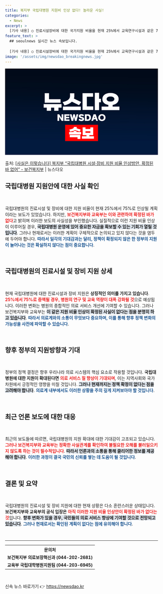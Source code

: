 ```yaml
---
title: 복지부 국립대병원 지원비 인상 없다! 놀라운 사실!
categories:
  - News
excerpt: >
  [기사 내용] ○ 진료시설장비에 대한 국가지원 비율을 현재 25%에서 교육연구시설과 같은 75% 수준까지 끌…
feature_text: >
  ## seoulnews 실시간 뉴스 속보입니다.

  [기사 내용] ○ 진료시설장비에 대한 국가지원 비율을 현재 25%에서 교육연구시설과 같은 75% 수준까지 끌…
image: '/assets/img/newsdao_breakingnews.jpg'
---
```


![뉴스다오 속보](/assets/img/newsdao_breakingnews.jpg)

<p>출처: <a href="https://newsdao.kr/2258" rel="dofollow">[사실은 이렇습니다] 복지부 “국립대병원 시설·장비 지원 비율 인상방안, 확정된 바 없어” - 보건복지부</a> | 뉴스다오</p>

<h2 data-ke-size="size26">국립대병원 지원안에 대한 사실 확인</h2>

<p data-ke-size="size16">&nbsp;</p>

국립대병원의 진료시설 및 장비에 대한 지원 비율이 <b></b>현재 25%에서 75%로 인상될 계획이라는 보도가 있었습니다. 하지만, <b><span style="color: #ee2323;">보건복지부와 교육부는 이와 관련하여 확정된 바가 없다</span></b>고 밝히며 이러한 보도의 사실성을 부인했습니다. 실질적으로 이런 지원 비율 인상이 이루어질 경우, <b><span style="background-color: #21538527;">국립대병원 운영에 있어 중요한 자금을 확보할 수 있는 기회가 열릴 것입니다</span></b>. 그러나 현재로서는 이러한 계획이 구체적으로 논의되고 있지 않다는 것을 염두에 두어야 합니다. <b><span style="color: #1a5490;">따라서 일각의 기대감과는 달리, 정책이 확정되지 않은 한 정부의 지원이 늘어나는 것은 확실하지 않다는 점이 중요합니다</span></b>.

<p data-ke-size="size16">&nbsp;</p>

<h2 data-ke-size="size26">국립대병원의 진료시설 및 장비 지원 상세</h2>

<p data-ke-size="size16">&nbsp;</p>

현재 국립대병원에 대한 진료시설과 장비 지원은 <b>상징적인 의미를 가지고 있습니다</b>. <b><span style="color: #ee2323;">25%에서 75%로 증액될 경우, 병원의 연구 및 교육 역량이 대폭 강화될 것</span></b>으로 예상됩니다. 이러한 변화는 병원의 종합적인 의료 서비스 개선에 기여할 수 있습니다. 그러나 보건복지부와 교육부는 <b><span style="background-color: #21538527;">이 같은 지원 비율 인상이 확정된 사실이 없다는 점을 분명히 하고 있습니다</span></b>. <b><span style="color: #1a5490;">따라서 의료계와의 소통이 무엇보다 중요하며, 이를 통해 향후 정책 변화의 가능성을 사전에 파악할 수 있습니다</span></b>.

<p data-ke-size="size16">&nbsp;</p>

<h2 data-ke-size="size26">향후 정부의 지원방향과 기대</h2>

<p data-ke-size="size16">&nbsp;</p>

정부의 정책 결정은 향후 우리나라 의료 시스템의 핵심 요소로 작용할 것입니다. <b>국립대병원에 대한 지원이 확대된다면</b> <b><span style="color: #ee2323;">의료 서비스 질 향상이 기대되며</span></b>, 이는 지역사회와 국가 차원에서 긍정적인 영향을 미칠 것입니다. <b><span style="background-color: #21538527;">그러나 현재까지는 정책 확정이 없다는 점을 고려해야 합니다</span></b>. <b><span style="color: #1a5490;">의료계 내부에서도 이러한 상황을 주의 깊게 지켜보아야 할 것입니다</span></b>.

<p data-ke-size="size16">&nbsp;</p>

<h2 data-ke-size="size26">최근 언론 보도에 대한 대응</h2>

<p data-ke-size="size16">&nbsp;</p>

최근의 보도들에 따르면, 국립대병원의 지원 확대에 대한 기대감이 고조되고 있습니다. <b><span style="color: #ee2323;">그러나 보건복지부와 교육부는 정확한 사실관계를 확인하여 불필요한 오해를 불러일으키지 않도록 하는 것이 필수적입니다</span></b>. <b><span style="background-color: #21538527;">따라서 언론과의 소통을 통해 클리어한 정보를 제공해야 합니다</span></b>. <b><span style="color: #1a5490;">이러한 과정이 결국 국민의 신뢰를 쌓는 데 도움이 될 것입니다</span></b>.

<p data-ke-size="size16">&nbsp;</p>

<h2 data-ke-size="size26">결론 및 요약</h2>

<p data-ke-size="size16">&nbsp;</p>

국립대병원의 진료시설 및 장비 지원에 대한 현재 상황은 다소 혼란스러운 상태입니다. <b>보건복지부와 교육부의 공식 입장은</b> <b><span style="color: #ee2323;">아직 이러한 지원 비율 인상안이 확정된 바가 없다는 것</span></b>입니다. <b><span style="background-color: #21538527;">향후 변화가 있을 경우, 국민들의 의료 서비스 향상에 기여할 것으로 전망되고 있습니다</span></b>. <b><span style="color: #1a5490;">그러나 현재로서는 확인된 계획이 없다는 점에 유의해야 합니다</span></b>.

<p data-ke-size="size16">&nbsp;</p>

<hr />

<table style="width:100%;">
  <tr>
    <th style="text-align: center; height: 17px;"><b>문의처</b></th>
  </tr>
  <tr>
    <td style="text-align: center; height: 17px;"><b>보건복지부 의료보장혁신과 (044-202-2681)</b></td>
  </tr>
  <tr>
    <td style="text-align: center; height: 17px;"><b>교육부 국립대학병원지원팀 (044-203-6945)</b></td>
  </tr>
</table>

<p data-ke-size="size16">&nbsp;</p> 

신속 뉴스 바로가기 👉 <a href="https://newsdao.kr" rel="dofollow">https://newsdao.kr</a>


